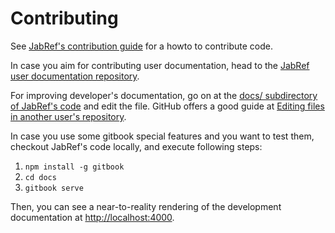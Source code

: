 # Contributing

See [JabRef's contribution guide](https://github.com/JabRef/jabref/blob/master/CONTRIBUTING.md#contributing-guide) for a howto to contribute code.

In case you aim for contributing user documentation, head to the [JabRef user documentation repository](https://github.com/JabRef/user-documentation).

For improving developer's documentation, go on at the [docs/ subdirectory of JabRef's code](https://github.com/JabRef/jabref/tree/master/docs) and edit the file. GitHub offers a good guide at [Editing files in another user's repository](https://help.github.com/en/github/managing-files-in-a-repository/editing-files-in-another-users-repository).

In case you use some gitbook special features and you want to test them, checkout JabRef's code locally, and execute following steps:

1. `npm install -g gitbook`
2. `cd docs`
3. `gitbook serve`

Then, you can see a near-to-reality rendering of the development documentation at [http://localhost:4000](http://localhost:4000).

